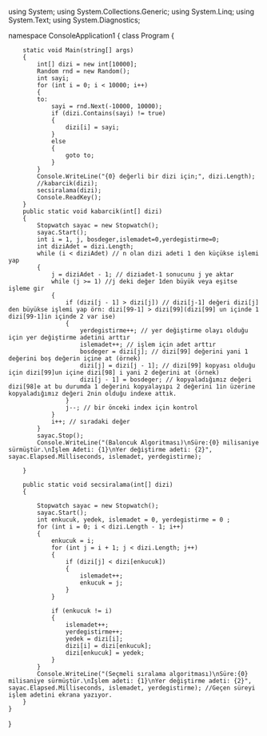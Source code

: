 using System;
using System.Collections.Generic;
using System.Linq;
using System.Text;
using System.Diagnostics;

namespace ConsoleApplication1
{
    class Program
    {

        static void Main(string[] args)
        {
            int[] dizi = new int[10000];
            Random rnd = new Random();
            int sayi;
            for (int i = 0; i < 10000; i++)
            {
            to:
                sayi = rnd.Next(-10000, 10000);
                if (dizi.Contains(sayi) != true)
                {
                    dizi[i] = sayi;
                }
                else
                {
                    goto to;
                }
            }
            Console.WriteLine("{0} değerli bir dizi için;", dizi.Length);
            //kabarcik(dizi);
            secsiralama(dizi);
            Console.ReadKey();
        }
        public static void kabarcik(int[] dizi)
        {
            Stopwatch sayac = new Stopwatch();
            sayac.Start();
            int i = 1, j, bosdeger,islemadet=0,yerdegistirme=0;
            int diziAdet = dizi.Length;
            while (i < diziAdet) // n olan dizi adeti 1 den küçükse işlemi yap
            {
                j = diziAdet - 1; // diziadet-1 sonucunu j ye aktar
                while (j >= 1) //j deki değer 1den büyük veya eşitse işleme gir
                {
                    if (dizi[j - 1] > dizi[j]) // dizi[j-1] değeri dizi[j] den büyükse işlemi yap örn: dizi[99-1] > dizi[99](dizi[99] un içinde 1 dizi[99-1]in içinde 2 var ise)
                    {
                        yerdegistirme++; // yer değiştirme olayı olduğu için yer değiştirme adetini arttır
                        islemadet++; // işlem için adet arttır
                        bosdeger = dizi[j]; // dizi[99] değerini yani 1 değerini boş değerin içine at (örnek)
                        dizi[j] = dizi[j - 1]; // dizi[99] kopyası olduğu için dizi[99]un içine dizi[98] i yani 2 değerini at (örnek)
                        dizi[j - 1] = bosdeger; // kopyaladığımız değeri dizi[98]e at bu durumda 1 değerini kopyalayıpı 2 değerini 1in üzerine kopyaladığımız değeri 2nin olduğu indexe attık.
                    }
                    j--; // bir önceki index için kontrol
                }
                i++; // sıradaki değer
            }
            sayac.Stop();
            Console.WriteLine("(Baloncuk Algoritması)\nSüre:{0} milisaniye sürmüştür.\nİşlem Adeti: {1}\nYer değiştirme adeti: {2}", sayac.Elapsed.Milliseconds, islemadet, yerdegistirme);

        }

        public static void secsiralama(int[] dizi)
        {

            Stopwatch sayac = new Stopwatch();
            sayac.Start();
            int enkucuk, yedek, islemadet = 0, yerdegistirme = 0 ;
            for (int i = 0; i < dizi.Length - 1; i++)
            {
                enkucuk = i;
                for (int j = i + 1; j < dizi.Length; j++)
                {
                    if (dizi[j] < dizi[enkucuk])
                    {
                        islemadet++;
                        enkucuk = j;
                    }
                }

                if (enkucuk != i) 
                {
                    islemadet++;
                    yerdegistirme++;
                    yedek = dizi[i]; 
                    dizi[i] = dizi[enkucuk]; 
                    dizi[enkucuk] = yedek;
                }
            }
            Console.WriteLine("(Seçmeli sıralama algoritması)\nSüre:{0} milisaniye sürmüştür.\nİşlem adeti: {1}\nYer değiştirme adeti: {2}", sayac.Elapsed.Milliseconds, islemadet, yerdegistirme); //Geçen süreyi işlem adetini ekrana yazıyor.
        }
    }
}
